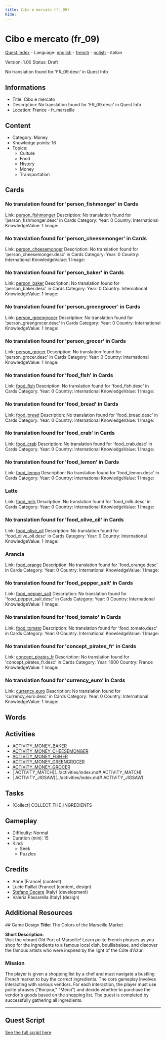 ```yaml
---
title: Cibo e mercato (fr_09)
hide:
---
```


# Cibo e mercato (fr_09)
[Quest Index](./index.it.md) - Language: [english](./fr_09.md) - [french](./fr_09.fr.md) - [polish](./fr_09.pl.md) - italian

Version: 1.00
Status: Draft

No translation found for 'FR_09.desc' in Quest Info

## Informations

- Title: Cibo e mercato
- Description: No translation found for 'FR_09.desc' in Quest Info
- Location: France - fr_marseille
## Content
- Category: Money
- Knowledge points: 16
- Topics:
  - Culture
  - Food
  - History
  - Money
  - Transportation

## Cards
### No translation found for 'person_fishmonger' in Cards
Link: [person_fishmonger](../cards/index.md#person_fishmonger)
Description: No translation found for 'person_fishmonger.desc' in Cards
Category: 
Year: 0
Country: International
KnowledgeValue: 1
Image: 

### No translation found for 'person_cheesemonger' in Cards
Link: [person_cheesemonger](../cards/index.md#person_cheesemonger)
Description: No translation found for 'person_cheesemonger.desc' in Cards
Category: 
Year: 0
Country: International
KnowledgeValue: 1
Image: 

### No translation found for 'person_baker' in Cards
Link: [person_baker](../cards/index.md#person_baker)
Description: No translation found for 'person_baker.desc' in Cards
Category: 
Year: 0
Country: International
KnowledgeValue: 1
Image: 

### No translation found for 'person_greengrocer' in Cards
Link: [person_greengrocer](../cards/index.md#person_greengrocer)
Description: No translation found for 'person_greengrocer.desc' in Cards
Category: 
Year: 0
Country: International
KnowledgeValue: 1
Image: 

### No translation found for 'person_grocer' in Cards
Link: [person_grocer](../cards/index.md#person_grocer)
Description: No translation found for 'person_grocer.desc' in Cards
Category: 
Year: 0
Country: International
KnowledgeValue: 1
Image: 

### No translation found for 'food_fish' in Cards
Link: [food_fish](../cards/index.md#food_fish)
Description: No translation found for 'food_fish.desc' in Cards
Category: 
Year: 0
Country: International
KnowledgeValue: 1
Image: 

### No translation found for 'food_bread' in Cards
Link: [food_bread](../cards/index.md#food_bread)
Description: No translation found for 'food_bread.desc' in Cards
Category: 
Year: 0
Country: International
KnowledgeValue: 1
Image: 

### No translation found for 'food_crab' in Cards
Link: [food_crab](../cards/index.md#food_crab)
Description: No translation found for 'food_crab.desc' in Cards
Category: 
Year: 0
Country: International
KnowledgeValue: 1
Image: 

### No translation found for 'food_lemon' in Cards
Link: [food_lemon](../cards/index.md#food_lemon)
Description: No translation found for 'food_lemon.desc' in Cards
Category: 
Year: 0
Country: International
KnowledgeValue: 1
Image: 

### Latte
Link: [food_milk](../cards/index.md#food_milk)
Description: No translation found for 'food_milk.desc' in Cards
Category: 
Year: 0
Country: International
KnowledgeValue: 1
Image: 

### No translation found for 'food_olive_oil' in Cards
Link: [food_olive_oil](../cards/index.md#food_olive_oil)
Description: No translation found for 'food_olive_oil.desc' in Cards
Category: 
Year: 0
Country: International
KnowledgeValue: 1
Image: 

### Arancia
Link: [food_orange](../cards/index.md#food_orange)
Description: No translation found for 'food_orange.desc' in Cards
Category: 
Year: 0
Country: International
KnowledgeValue: 1
Image: 

### No translation found for 'food_pepper_salt' in Cards
Link: [food_pepper_salt](../cards/index.md#food_pepper_salt)
Description: No translation found for 'food_pepper_salt.desc' in Cards
Category: 
Year: 0
Country: International
KnowledgeValue: 1
Image: 

### No translation found for 'food_tomato' in Cards
Link: [food_tomato](../cards/index.md#food_tomato)
Description: No translation found for 'food_tomato.desc' in Cards
Category: 
Year: 0
Country: International
KnowledgeValue: 1
Image: 

### No translation found for 'concept_pirates_fr' in Cards
Link: [concept_pirates_fr](../cards/index.md#concept_pirates_fr)
Description: No translation found for 'concept_pirates_fr.desc' in Cards
Category: 
Year: 1600
Country: France
KnowledgeValue: 1
Image: 

### No translation found for 'currency_euro' in Cards
Link: [currency_euro](../cards/index.md#currency_euro)
Description: No translation found for 'currency_euro.desc' in Cards
Category: 
Year: 0
Country: International
KnowledgeValue: 1
Image: 

## Words
## Activities
- [ACTIVITY_MONEY_BAKER](../activities/index.md#ACTIVITY_MONEY_BAKER)
- [ACTIVITY_MONEY_CHEESEMONGER](../activities/index.md#ACTIVITY_MONEY_CHEESEMONGER)
- [ACTIVITY_MONEY_FISHER](../activities/index.md#ACTIVITY_MONEY_FISHER)
- [ACTIVITY_MONEY_GREENGROCER](../activities/index.md#ACTIVITY_MONEY_GREENGROCER)
- [ACTIVITY_MONEY_GROCER](../activities/index.md#ACTIVITY_MONEY_GROCER)
- [ ACTIVITY_MATCH](../activities/index.md# ACTIVITY_MATCH)
- [ ACTIVITY_JIGSAW](../activities/index.md# ACTIVITY_JIGSAW)

## Tasks
- [Collect] COLLECT_THE_INGREDIENTS
## Gameplay
- Difficulty: Normal
- Duration (min): 15
- Kind:
  - Seek
  - Puzzles
## Credits
- Anne (France) (content)
- Lucie Paillat (France) (content, design)
- [Stefano Cecere](https://stefanocecere.com) (Italy) (development)
- Valeria Passarella (Italy) (design)

## Additional Resources

## Game Design
**Title**: The Colors of the Marseille Market

**Short Description:**  
Visit the vibrant Old Port of Marseille! Learn polite French phrases as you shop for the ingredients to a famous local dish, bouillabaisse, and discover the famous artists who were inspired by the light of the Côte d'Azur.

### Mission
The player is given a shopping list by a chef and must navigate a bustling French market to buy the correct ingredients. The core gameplay involves interacting with various vendors. For each interaction, the player must use polite phrases ("Bonjour," "Merci") and decide whether to purchase the vendor's goods based on the shopping list. The quest is completed by successfully gathering all ingredients.


---

## Quest Script

[See the full script here](./fr_09-script.it.md)
